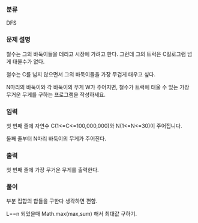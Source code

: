 ### 분류

DFS

### 문제 설명

<p>
철수는 그의 바둑이들을 데리고 시장에 가려고 한다. 그런데 그의 트럭은 C킬로그램 넘게 태울수가 없다.

철수는 C를 넘지 않으면서 그의 바둑이들을 가장 무겁게 태우고 싶다.

N마리의 바둑이와 각 바둑이의 무게 W가 주어지면, 철수가 트럭에 태울 수 있는 가장 무거운 무게를 구하는 프로그램을 작성하세요.
</p>


### 입력

 <p>첫 번째 줄에 자연수 C(1<=C<=100,000,000)와 N(1<=N<=30)이 주어집니다.

둘째 줄부터 N마리 바둑이의 무게가 주어진다.</p>

### 출력

 <p>첫 번째 줄에 가장 무거운 무게를 출력한다.</p>

### 풀이 

<p>
부분 집합의 합들을 구한다 생각하면 편함.

L==n 되었을때 Math.max(max,sum) 해서 최대값 구하기.
</p>
